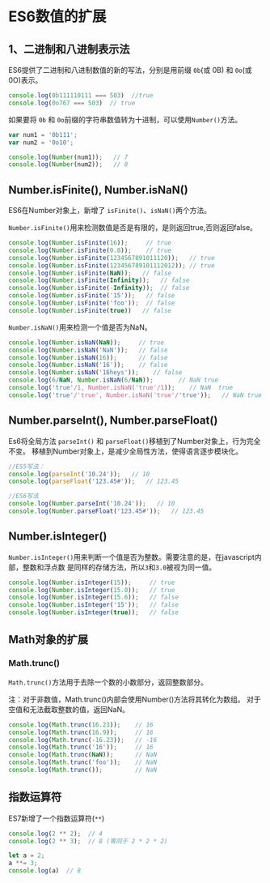 # ES6数值的扩展

## 1、二进制和八进制表示法

ES6提供了二进制和八进制数值的新的写法，分别是用前缀 `0b`(或 0B) 和 `0o`(或0O)表示。

```js
console.log(0b111110111 === 503)  //true
console.log(0o767 === 503)  // true
```

如果要将 `0b` 和  `0o`前缀的字符串数值转为十进制，可以使用`Number()`方法。

```js
var num1 = '0b111';
var num2 = '0o10';

console.log(Number(num1));   // 7
console.log(Number(num2));   // 8
```


## Number.isFinite(), Number.isNaN()

ES6在Number对象上，新增了 `isFinite()`、`isNaN()`两个方法。

`Number.isFinite()`用来检测数值是否是有限的，是则返回true,否则返回false。

```js
console.log(Number.isFinite(16));     // true
console.log(Number.isFinite(0.8));    // true
console.log(Number.isFinite(1234567891011120));   // true
console.log(Number.isFinite(123456789101112012)); // true
console.log(Number.isFinite(NaN));   // false
console.log(Number.isFinite(Infinity));   // false
console.log(Number.isFinite(-Infinity));  // false
console.log(Number.isFinite('15'));   // false
console.log(Number.isFinite('foo'));  // false
console.log(Number.isFinite(true))   // false
```

`Number.isNaN()`用来检测一个值是否为NaN。

```js
console.log(Number.isNaN(NaN));     // true
console.log(Number.isNaN('NaN'));   // false
console.log(Number.isNaN(16));      // false
console.log(Number.isNaN('16'));    // false
console.log(Number.isNaN('16heys'));    // false
console.log(6/NaN, Number.isNaN(6/NaN));       // NaN true
console.log('true'/1, Number.isNaN('true'/1));    // NaN  true
console.log('true'/'true', Number.isNaN('true'/'true'));   // NaN true
```


## Number.parseInt(), Number.parseFloat()

Es6将全局方法 `parseInt()` 和 `parseFloat()`移植到了Number对象上，行为完全不变。
移植到Number对象上，是减少全局性方法，使得语言逐步模块化。

```js
//ES5写法：
console.log(parseInt('10.24'));   // 10
console.log(parseFloat('123.45#'));   // 123.45

//ES6写法
console.log(Number.parseInt('10.24'));   // 10
console.log(Number.parseFloat('123.45#'));   // 123.45

```

## Number.isInteger()

`Number.isInteger()`用来判断一个值是否为整数。需要注意的是，在javascript内部，整数和浮点数
是同样的存储方法，所以`3`和`3.0`被视为同一值。

```js
console.log(Number.isInteger(15));     // true
console.log(Number.isInteger(15.0));   // true
console.log(Number.isInteger(15.6));   // false
console.log(Number.isInteger('15'));   // false
console.log(Number.isInteger(true));   // false
```



## Math对象的扩展

### Math.trunc()

`Math.trunc()`方法用于去除一个数的小数部分，返回整数部分。

注：对于非数值，Math.trunc()内部会使用Number()方法将其转化为数组。
    对于空值和无法截取整数的值，返回NaN。

```js
console.log(Math.trunc(16.23));    // 16
console.log(Math.trunc(16.9));     // 16
console.log(Math.trunc(-16.23));   // -16
console.log(Math.trunc('16'));     // 16
console.log(Math.trunc(NaN));      // NaN
console.log(Math.trunc('foo'));    // NaN
console.log(Math.trunc());         // NaN
```


## 指数运算符

ES7新增了一个指数运算符(`**`)

```js
console.log(2 ** 2);  // 4
console.log(2 ** 3);  // 8 (等同于 2 * 2 * 2)

let a = 2;
a **= 3;
console.log(a)  // 8
```
